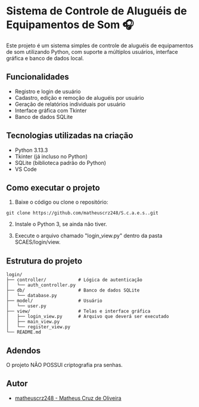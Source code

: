 # Sistema de Controle de Aluguéis de Equipamentos de Som 🎧

Este projeto é um sistema simples de controle de aluguéis de equipamentos de som utilizando Python, com suporte a múltiplos usuários, interface gráfica e banco de dados local.


## Funcionalidades

- Registro e login de usuário
- Cadastro, edição e remoção de aluguéis por usuário
- Geração de relatórios individuais por usuário
- Interface gráfica com Tkinter
- Banco de dados SQLite


## Tecnologias utilizadas na criação

- Python 3.13.3
- Tkinter (já incluso no Python)
- SQLite (biblioteca padrão do Python)
- VS Code


## Como executar o projeto

1. Baixe o código ou clone o repositório:

```plaintext
git clone https://github.com/matheuscrz248/S.c.a.e.s..git
```

2. Instale o Python 3, se ainda não tiver.

3. Execute o arquivo chamado "login_view.py" dentro da pasta SCAES/login/view.


## Estrutura do projeto

```plaintext
login/
├── controller/            # Lógica de autenticação
│   └── auth_controller.py
├── db/                    # Banco de dados SQLite
│   └── database.py
├── model/                 # Usuário
│   └── user.py
├── view/                  # Telas e interface gráfica
│   ├── login_view.py      # Arquivo que deverá ser executado
│   ├── main_view.py
│   └── register_view.py
└── README.md
```

## Adendos

O projeto NÃO POSSUI criptografia pra senhas.


## Autor

- [matheuscrz248 - Matheus Cruz de Oliveira](https://github.com/matheuscrz248)